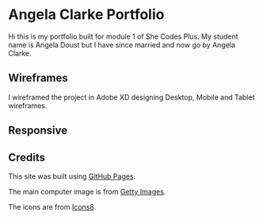# Angela Clarke Portfolio
Hi this is my portfolio built for module 1 of She Codes Plus. My student name is Angela Doust but I have since married and now go by Angela Clarke.

## Wireframes
I wireframed the project in Adobe XD designing Desktop, Mobile and Tablet wireframes.

## Responsive

## Credits
This site was built using [GitHub Pages](https://pages.github.com/).

The main computer image is from [Getty Images](https://www.gettyimages.com.au/).

The icons are from [Icons8](https://icons8.com/).